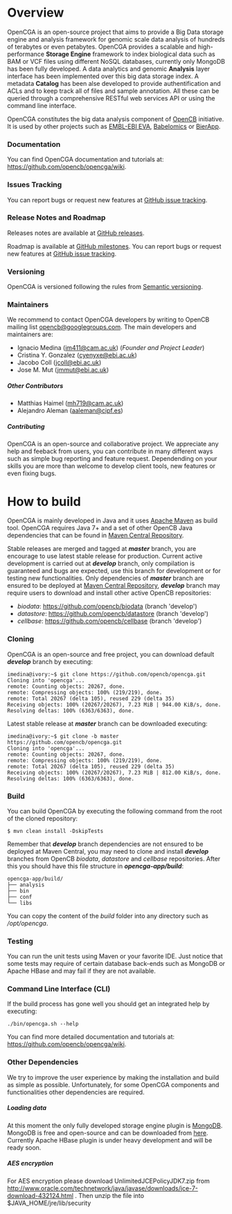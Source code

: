 # Overview
OpenCGA is an open-source project that aims to provide a Big Data storage engine and analysis framework for genomic scale data analysis of hundreds of terabytes or even petabytes. OpenCGA provides a scalable and high-performance **Storage Engine** framework to index biological data such as BAM or VCF files using different NoSQL databases, currently only MongoDB has been fully developed. A data analytics and genomic **Analysis** layer interface has been implemented over this big data storage index. A metadata **Catalog** has been alse developed to provide authentification and ACLs and to keep track all of files and sample annotation. All these can be queried through a comprehensive RESTful web services API or using the command line interface.

OpenCGA constitutes the big data analysis component of [OpenCB](http://www.opencb.org/) initiative. It is used by other projects such as [EMBL-EBI EVA](http://www.ebi.ac.uk/eva/), [Babelomics](http://www.babelomics.org/) or [BierApp](http://bierapp.babelomics.org/).

### Documentation
You can find OpenCGA documentation and tutorials at: https://github.com/opencb/opencga/wiki.

### Issues Tracking
You can report bugs or request new features at [GitHub issue tracking](https://github.com/opencb/opencga/issues).

### Release Notes and Roadmap
Releases notes are available at [GitHub releases](https://github.com/opencb/opencga/releases).

Roadmap is available at [GitHub milestones](https://github.com/opencb/opencga/milestones). You can report bugs or request new features at [GitHub issue tracking](https://github.com/opencb/opencga/issues).

### Versioning
OpenCGA is versioned following the rules from [Semantic versioning](http://semver.org/).

### Maintainers
We recommend to contact OpenCGA developers by writing to OpenCB mailing list opencb@googlegroups.com. The main developers and maintainers are:
* Ignacio Medina (im411@cam.ac.uk) (_Founder and Project Leader_)
* Cristina Y. Gonzalez (cyenyxe@ebi.ac.uk)
* Jacobo Coll (jcoll@ebi.ac.uk)
* Jose M. Mut (jmmut@ebi.ac.uk)

##### Other Contributors
* Matthias Haimel (mh719@cam.ac.uk)
* Alejandro Aleman (aaleman@cipf.es)

##### Contributing
OpenCGA is an open-source and collaborative project. We appreciate any help and feeback from users, you can contribute in many different ways such as simple bug reporting and feature request. Dependending on your skills you are more than welcome to develop client tools, new features or even fixing bugs.


# How to build 
OpenCGA is mainly developed in Java and it uses [Apache Maven](http://maven.apache.org/) as build tool. OpenCGA requires Java 7+ and a set of other OpenCB Java dependencies that can be found in [Maven Central Repository](http://search.maven.org/).

Stable releases are merged and tagged at **_master_** branch, you are encourage to use latest stable release for production. Current active development is carried out at **_develop_** branch, only compilation is guaranteed and bugs are expected, use this branch for development or for testing new functionalities. Only dependencies of **_master_** branch are ensured to be deployed at [Maven Central Repository](http://search.maven.org/), **_develop_** branch may require users to download and install other active OpenCB repositories:
* _biodata_: https://github.com/opencb/biodata (branch 'develop')
* _datastore_: https://github.com/opencb/datastore (branch 'develop')
* _cellbase_: https://github.com/opencb/cellbase (branch 'develop')

### Cloning
OpenCGA is an open-source and free project, you can download default **_develop_** branch by executing:

    imedina@ivory:~$ git clone https://github.com/opencb/opencga.git
    Cloning into 'opencga'...
    remote: Counting objects: 20267, done.
    remote: Compressing objects: 100% (219/219), done.
    remote: Total 20267 (delta 105), reused 229 (delta 35)
    Receiving objects: 100% (20267/20267), 7.23 MiB | 944.00 KiB/s, done.
    Resolving deltas: 100% (6363/6363), done.

Latest stable release at **_master_** branch can be downloaded executing:

    imedina@ivory:~$ git clone -b master https://github.com/opencb/opencga.git
    Cloning into 'opencga'...
    remote: Counting objects: 20267, done.
    remote: Compressing objects: 100% (219/219), done.
    remote: Total 20267 (delta 105), reused 229 (delta 35)
    Receiving objects: 100% (20267/20267), 7.23 MiB | 812.00 KiB/s, done.
    Resolving deltas: 100% (6363/6363), done.


### Build
You can build OpenCGA by executing the following command from the root of the cloned repository:
  
    $ mvn clean install -DskipTests

Remember that **_develop_** branch dependencies are not ensured to be deployed at Maven Central, you may need to clone and install **_develop_** branches from OpenCB _biodata_, _datastore_ and _cellbase_ repositories. After this you should have this file structure in **_opencga-app/build_**:

    opencga-app/build/
    ├── analysis
    ├── bin
    ├── conf
    └── libs

You can copy the content of the _build_ folder into any directory such as _/opt/opencga_.

### Testing
You can run the unit tests using Maven or your favorite IDE. Just notice that some tests may require of certain database back-ends such as MongoDB or Apache HBase and may fail if they are not available.

### Command Line Interface (CLI)
If the build process has gone well you should get an integrated help by executing:

    ./bin/opencga.sh --help

You can find more detailed documentation and tutorials at: https://github.com/opencb/opencga/wiki.

### Other Dependencies
We try to improve the user experience by making the installation and build as simple as possible. Unfortunately, for some OpenCGA components and functionalities other dependencies are required.

##### Loading data
At this moment the only fully developed storage engine plugin is [MongoDB](https://www.mongodb.org/). MongoDB is free and open-source and can be downloaded from [here](https://www.mongodb.org/downloads). Currently Apache HBase plugin is under heavy development and will be ready soon.

##### AES encryption
For AES encryption please download UnlimitedJCEPolicyJDK7.zip from http://www.oracle.com/technetwork/java/javase/downloads/jce-7-download-432124.html .
Then unzip the file into $JAVA_HOME/jre/lib/security
